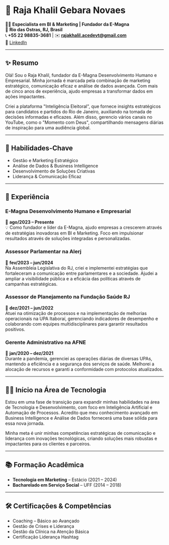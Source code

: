 # 📝 Raja Khalil Gebara Novaes

👨‍💻 **Especialista em BI & Marketing | Fundador da E-Magna**  
📍 **Rio das Ostras, RJ, Brasil**  
📞 **+55 22 98835-3681** | ✉️ **rajakhalil.acedevt@gmail.com**  
🔗 [LinkedIn](#)

---

## ✨ Resumo

Olá! Sou o Raja Khalil, fundador da E-Magna Desenvolvimento Humano e Empresarial. Minha jornada é marcada pela combinação de marketing estratégico, comunicação eficaz e análise de dados avançada. Com mais de cinco anos de experiência, ajudo empresas a transformar dados em ações impactantes.

Criei a plataforma "Inteligência Eleitoral", que fornece insights estratégicos para candidatos e partidos do Rio de Janeiro, auxiliando na tomada de decisões informadas e eficazes. Além disso, gerencio vários canais no YouTube, como o "Momento com Deus", compartilhando mensagens diárias de inspiração para uma audiência global.

---

## 🎯 Habilidades-Chave

- Gestão e Marketing Estratégico
- Análise de Dados & Business Intelligence
- Desenvolvimento de Soluções Criativas
- Liderança & Comunicação Eficaz

---

## 🚀 Experiência

### E-Magna Desenvolvimento Humano e Empresarial
📅 **ago/2023 – Presente**  
💡 Como fundador e líder da E-Magna, ajudo empresas a crescerem através de estratégias inovadoras em BI e Marketing. Foco em impulsionar resultados através de soluções integradas e personalizadas.

### Assessor Parlamentar na Alerj
📅 **fev/2023 – jun/2024**  
Na Assembleia Legislativa do RJ, criei e implementei estratégias que fortaleceram a comunicação entre parlamentares e a sociedade. Ajudei a ampliar a visibilidade pública e a eficácia das políticas através de campanhas estratégicas.

### Assessor de Planejamento na Fundação Saúde RJ
📅 **dez/2021 – jun/2022**  
Atuei na otimização de processos e na implementação de melhorias operacionais na UPA Itaboraí, gerenciando indicadores de desempenho e colaborando com equipes multidisciplinares para garantir resultados positivos.

### Gerente Administrativo na AFNE
📅 **jan/2020 – dez/2021**  
Durante a pandemia, gerenciei as operações diárias de diversas UPAs, mantendo a eficiência e a segurança dos serviços de saúde. Melhorei a alocação de recursos e garanti a conformidade com protocolos atualizados.

---

## 🚀💡 Início na Área de Tecnologia

Estou em uma fase de transição para expandir minhas habilidades na área de Tecnologia e Desenvolvimento, com foco em Inteligência Artificial e Automação de Processos. Acredito que meu conhecimento avançado em Business Intelligence e Análise de Dados fornecerá uma base sólida para essa nova jornada.

Minha meta é unir minhas competências estratégicas de comunicação e liderança com inovações tecnológicas, criando soluções mais robustas e impactantes para os clientes e parceiros.

---

## 📚 Formação Acadêmica

- **Tecnologia em Marketing** – Estácio (2021 – 2024)
- **Bacharelado em Serviço Social** – UFF (2014 – 2018)

---

## 🛠️ Certificações & Competências

- Coaching – Básico ao Avançado
- Gestão de Crises e Liderança
- Gestão da Clínica na Atenção Básica
- Certificação Liderança Hashtag

